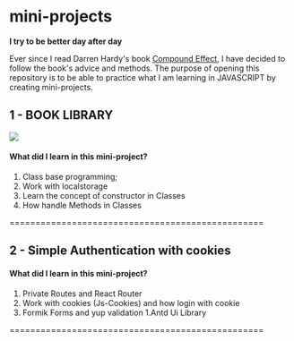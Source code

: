 # mini-projects
**I try to be better day after day**

Ever since I read Darren Hardy's book  [Compound Effect](http://https://www.amazon.com/Compound-Effect-Darren-Hardy/dp/159315724X "Compound Effect"), I have decided to follow the book's advice and methods.
The purpose of opening this repository is to be able to practice what I am learning in JAVASCRIPT by creating mini-projects.

## 1 - BOOK LIBRARY
![](https://uupload.ir/files/x1lj_screenshot-127-0-0-1-5500-books-library-index-html-1609423855484.png)

#### What did I learn in this mini-project?
1. Class base programming;
1. Work with localstorage 
1. Learn the concept of constructor in Classes
1. How handle Methods in Classes


=================================================

## 2 - Simple Authentication with cookies

#### What did I learn in this mini-project?
1. Private Routes and React Router 
1. Work with cookies (Js-Cookies) and how login with cookie
1. Formik Forms and yup validation
1.Antd Ui Library


=================================================
